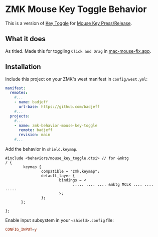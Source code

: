 # ZMK Mouse Key Toggle Behavior

This is a version of [Key Toggle](https://zmk.dev/docs/behaviors/key-toggle) for [Mouse Key Press/Release](https://zmk.dev/docs/behaviors/mouse-emulation#behavior-binding).

## What it does

As titled. Made this for toggling `Click and Drag` in [mac-mouse-fix.app](https://github.com/noah-nuebling/mac-mouse-fix).

## Installation

Include this project on your ZMK's west manifest in `config/west.yml`:

```yaml
manifest:
  remotes:
    #...
    - name: badjeff
      url-base: https://github.com/badjeff
    #...
  projects:
    #...
    - name: zmk-behavior-mouse-key-toggle
      remote: badjeff
      revision: main
    #...
```

Add the behavior in `shield.keymap`.

```keymap
#include <behaviors/mouse_key_toggle.dtsi> // for &mktg
/ {
        keymap {
                compatible = "zmk,keymap";
                default_layer {
                        bindings = <
                              ..... .... .... &mktg MCLK .... .... .....
                        >;
                };
       };

};
```

Enable input subsystem in your `<shield>.config` file:

```conf
CONFIG_INPUT=y
```
